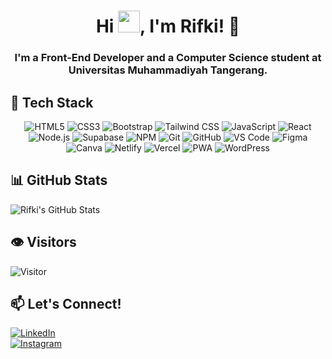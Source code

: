 <h1 align="center">Hi <img src="https://media.giphy.com/media/hvRJCLFzcasrR4ia7z/giphy.gif" width="35">, I'm Rifki! 👋 </h1>
<h3 align="center">I'm a Front-End Developer and a Computer Science student at Universitas Muhammadiyah Tangerang.</h3>

## 🔧 Tech Stack

<div align="center">
  <!-- Front-End -->
  <img src="https://img.shields.io/badge/HTML5-E34F26?logo=html5&logoColor=white&style=for-the-badge" alt="HTML5"/>
  <img src="https://img.shields.io/badge/CSS3-1572B6?logo=css3&logoColor=white&style=for-the-badge" alt="CSS3"/>
  <img src="https://img.shields.io/badge/Bootstrap-7952B3?logo=bootstrap&logoColor=white&style=for-the-badge" alt="Bootstrap"/>
  <img src="https://img.shields.io/badge/Tailwind_CSS-38B2AC?logo=tailwind-css&logoColor=white&style=for-the-badge" alt="Tailwind CSS"/>
  <img src="https://img.shields.io/badge/JavaScript-F7DF1E?logo=javascript&logoColor=black&style=for-the-badge" alt="JavaScript"/>
  <img src="https://img.shields.io/badge/React-61DAFB?logo=react&logoColor=black&style=for-the-badge" alt="React"/>
  
  <!-- Back-End & Database -->
  <img src="https://img.shields.io/badge/Node.js-339933?logo=node.js&logoColor=white&style=for-the-badge" alt="Node.js"/>
  <img src="https://img.shields.io/badge/Supabase-3FCF8E?logo=supabase&logoColor=white&style=for-the-badge" alt="Supabase"/>
  
  <!-- Package Manager -->
  <img src="https://img.shields.io/badge/NPM-CB3837?logo=npm&logoColor=white&style=for-the-badge" alt="NPM"/>

  <!-- Tools & Version Control -->
  <img src="https://img.shields.io/badge/Git-F05032?logo=git&logoColor=white&style=for-the-badge" alt="Git"/>
  <img src="https://img.shields.io/badge/GitHub-181717?logo=github&logoColor=white&style=for-the-badge" alt="GitHub"/>
  <img src="https://img.shields.io/badge/VSCode-007ACC?logo=visual-studio-code&logoColor=white&style=for-the-badge" alt="VS Code"/>

  <!-- UI/UX & Design -->
  <img src="https://img.shields.io/badge/Figma-F24E1E?logo=figma&logoColor=white&style=for-the-badge" alt="Figma"/>
  <img src="https://img.shields.io/badge/Canva-00C4CC?logo=canva&logoColor=white&style=for-the-badge" alt="Canva"/>
  
  <!-- Hosting & Deployment -->
  <img src="https://img.shields.io/badge/Netlify-00C7B7?logo=netlify&logoColor=white&style=for-the-badge" alt="Netlify"/>
  <img src="https://img.shields.io/badge/Vercel-000000?logo=vercel&logoColor=white&style=for-the-badge" alt="Vercel"/>

  <!-- Others -->
  <img src="https://img.shields.io/badge/PWA-5A0FC8?logo=pwa&logoColor=white&style=for-the-badge" alt="PWA"/>
  <img src="https://img.shields.io/badge/WordPress-21759B?logo=wordpress&logoColor=white&style=for-the-badge" alt="WordPress"/>
</div>

## 📊 GitHub Stats
![Rifki's GitHub Stats](https://github-readme-stats.vercel.app/api?username=RifkiFrds&show_icons=true&theme=radical&include_all_commits=true&count_private=true)

## 👁️ Visitors  
![Visitor](https://count.getloli.com/get/@RifkiFrds-RifkiFrds?theme=dark)


## 📫 Let's Connect!
[![LinkedIn](https://img.shields.io/badge/LinkedIn-Connect-blue?style=flat&logo=linkedin)](https://www.linkedin.com/in/muhamad-rifki-firdaus-27a925317)  
[![Instagram](https://img.shields.io/badge/Instagram-Follow-orange?style=flat&logo=instagram)](https://www.instagram.com/frdskii_/)
